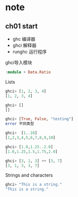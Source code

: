 # note

## ch01 start

* ghc 编译器
* ghci 解释器
* runghc 运行程序

ghci导入模块 

```haskell
:module + Data.Ratio
```

Lists

```haskell
ghci> [1, 2, 3, 4]
[1, 2, 3, 4]

ghci> []
[]

ghci> [True, False, "testing"] 
error 不同类型

ghci>  [1..10]
[1,2,3,4,5,6,7,8,9,10]

ghci> [1.0,1.25..2.0]
[1.0,1.25,1.5,1.75,2.0]

ghci> [3, 1, 3] ++ [3, 7] 
[3, 1, 3, 3, 7]
```

Strings and characters

```haskell
ghci> "This is a string."
"This is a string."


```
